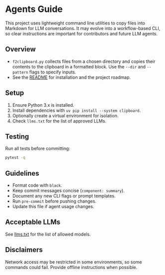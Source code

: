 # Agents Guide

This project uses lightweight command line utilities to copy files into Markdown for LLM conversations. It may evolve into a workflow-based CLI, so clear instructions are important for contributors and future LLM agents.

## Overview
- `f2clipboard.py` collects files from a chosen directory and copies their contents to the clipboard in a formatted block. Use the `--dir` and `--pattern` flags to specify inputs.
- See the [README](README.md) for installation and the project roadmap.

## Setup
1. Ensure Python 3.x is installed.
2. Install dependencies with `uv pip install --system clipboard`.
3. Optionally create a virtual environment for isolation.
4. Check `llms.txt` for the list of approved LLMs.

## Testing
Run all tests before committing:

```bash
pytest -q
```

## Guidelines
- Format code with `black`.
- Keep commit messages concise (`component: summary`).
- Document any new CLI flags or prompt templates.
- Run `pre-commit` before pushing changes.
- Update this file if agent usage changes.

## Acceptable LLMs
See [llms.txt](llms.txt) for the list of allowed models.

## Disclaimers
Network access may be restricted in some environments, so some commands could fail. Provide offline instructions when possible.
